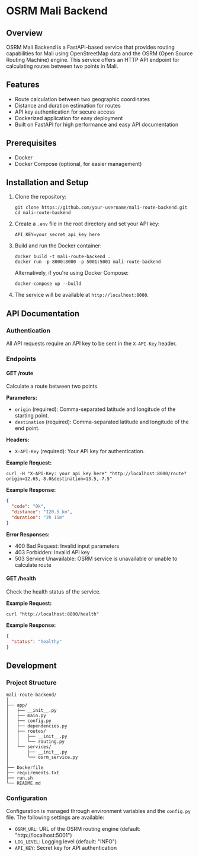 # OSRM Mali Backend

## Overview

OSRM Mali Backend is a FastAPI-based service that provides routing capabilities for Mali using OpenStreetMap data and the OSRM (Open Source Routing Machine) engine. This service offers an HTTP API endpoint for calculating routes between two points in Mali.

## Features

- Route calculation between two geographic coordinates
- Distance and duration estimation for routes
- API key authentication for secure access
- Dockerized application for easy deployment
- Built on FastAPI for high performance and easy API documentation

## Prerequisites

- Docker
- Docker Compose (optional, for easier management)

## Installation and Setup

1. Clone the repository:
   ```
   git clone https://github.com/your-username/mali-route-backend.git
   cd mali-route-backend
   ```

2. Create a `.env` file in the root directory and set your API key:
   ```
   API_KEY=your_secret_api_key_here
   ```

3. Build and run the Docker container:
   ```
   docker build -t mali-route-backend .
   docker run -p 8000:8000 -p 5001:5001 mali-route-backend
   ```

   Alternatively, if you're using Docker Compose:
   ```
   docker-compose up --build
   ```

4. The service will be available at `http://localhost:8000`.

## API Documentation

### Authentication

All API requests require an API key to be sent in the `X-API-Key` header.

### Endpoints

#### GET /route

Calculate a route between two points.

**Parameters:**

- `origin` (required): Comma-separated latitude and longitude of the starting point.
- `destination` (required): Comma-separated latitude and longitude of the end point.

**Headers:**

- `X-API-Key` (required): Your API key for authentication.

**Example Request:**

```
curl -H "X-API-Key: your_api_key_here" "http://localhost:8000/route?origin=12.65,-8.0&destination=13.5,-7.5"
```

**Example Response:**

```json
{
  "code": "Ok",
  "distance": "120.5 km",
  "duration": "2h 15m"
}
```

**Error Responses:**

- 400 Bad Request: Invalid input parameters
- 403 Forbidden: Invalid API key
- 503 Service Unavailable: OSRM service is unavailable or unable to calculate route

#### GET /health

Check the health status of the service.

**Example Request:**

```
curl "http://localhost:8000/health"
```

**Example Response:**

```json
{
  "status": "healthy"
}
```

## Development

### Project Structure

```
mali-route-backend/
│
├── app/
│   ├── __init__.py
│   ├── main.py
│   ├── config.py
│   ├── dependencies.py
│   ├── routes/
│   │   ├── __init__.py
│   │   └── routing.py
│   └── services/
│       ├── __init__.py
│       └── osrm_service.py
│
├── Dockerfile
├── requirements.txt
├── run.sh
└── README.md
```

### Configuration

Configuration is managed through environment variables and the `config.py` file. The following settings are available:

- `OSRM_URL`: URL of the OSRM routing engine (default: "http://localhost:5001")
- `LOG_LEVEL`: Logging level (default: "INFO")
- `API_KEY`: Secret key for API authentication
